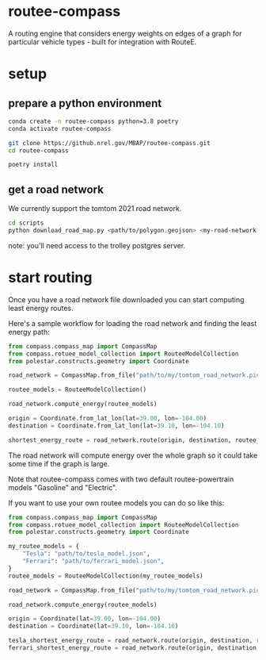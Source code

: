 # routee-compass 
A routing engine that considers energy weights on edges of a graph for particular vehicle types - built for integration with RouteE.

# setup 

## prepare a python environment

```bash
conda create -n routee-compass python=3.8 poetry
conda activate routee-compass 

git clone https://github.nrel.gov/MBAP/routee-compass.git
cd routee-compass

poetry install
```

## get a road network

We currently support the tomtom 2021 road network. 

```bash
cd scripts
python download_road_map.py <path/to/polygon.geojson> <my-road-network.json> 
```

note: you'll need access to the trolley postgres server.

# start routing 

Once you have a road network file downloaded you can start computing least energy routes.

Here's a sample workflow for loading the road network and finding the least energy path:

```python
from compass.compass_map import CompassMap
from compass.rotuee_model_collection import RouteeModelCollection
from polestar.constructs.geometry import Coordinate

road_network = CompassMap.from_file("path/to/my/tomtom_road_network.pickle")

routee_models = RouteeModelCollection()

road_network.compute_energy(routee_models)

origin = Coordinate.from_lat_lon(lat=39.00, lon=-104.00)
destination = Coordinate.from_lat_lon(lat=39.10, lon=-104.10)

shortest_energy_route = road_network.route(origin, destination, routee_key="Electric") 
```
The road network will compute energy over the whole graph so it could take some time if the graph is large.

Note that routee-compass comes with two default routee-powertrain models "Gasoline" and "Electric".

If you want to use your own routee models you can do so like this:

```python
from compass.compass_map import CompassMap
from compass.rotuee_model_collection import RouteeModelCollection
from polestar.constructs.geometry import Coordinate

my_routee_models = {
    "Tesla": "path/to/tesla_model.json",
    "Ferrari": "path/to/ferrari_model.json",
} 
routee_models = RouteeModelCollection(my_routee_models)

road_network = CompassMap.from_file("path/to/my/tomtom_road_network.pickle")

road_network.compute_energy(routee_models)

origin = Coordinate(lat=39.00, lon=-104.00)
destination = Coordinate(lat=39.10, lon=-104.10)

tesla_shortest_energy_route = road_network.route(origin, destination, routee_key="Tesla")
ferrari_shortest_energy_route = road_network.route(origin, destination, routee_key="Ferrari")
```

